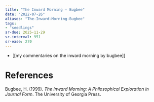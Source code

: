 ```yaml
---
title: "The Inward Morning — Bugbee"
date: "2022-07-26"
aliases: "The-Inward-Morning-Bugbee"
tags:
- "seedlings"
sr-due: 2025-11-29
sr-interval: 951
sr-ease: 270
---
```


- [[my commentaries on the inward morning by bugbee]]

# References

Bugbee, H. (1999). _The Inward Morning: A Philosophical Exploration in Journal Form_. The University of Georgia Press.